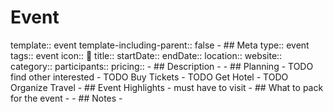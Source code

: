 # Event
template:: event
template-including-parent:: false
	- ## Meta
	  type:: event
	  tags:: event
	  icon:: 🎪
	  title:: 
	  startDate:: 
	  endDate:: 
	  location:: 
	  website:: 
	  category:: 
	  participants:: 
	  pricing::
	- ## Description
		-
	- ## Planning
		- TODO find other interested
		- TODO Buy Tickets
		- TODO Get Hotel
		- TODO Organize Travel
	- ## Event Highlights
		- must have to visit
	- ## What to pack for the event
		-
	- ## Notes
		-